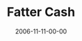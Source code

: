 ---
layout: message
category: message
series: "The Joneses"
title: "Fatter Cash"
date: 2006-11-11-00-00
message_id: 43
audio-description: "Do you know the Joneses? They live in bigger houses, drive nicer cars and wear more stylish clothes than you do. Try as you might to keep up, they always seem to be a few steps ahead. Might sound familiar, but the reality is that 'the Joneses' are a lie -"
audio: "http://www.crossroads.net/audio/2006/2006_11_The_Joneses/The_Joneses_02_Fatter_Cash_11-12-06_Tome.mp3"
audio-title: "Fatter Cash"
audio-duration: "48:16"
---